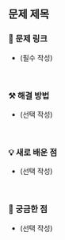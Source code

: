 ## 문제 제목

### 🔗 문제 링크
- (필수 작성)

<br>

### ⚒️ 해결 방법
- (선택 작성)

<br>

### 💡 새로 배운 점
- (선택 작성)

<br>

### 🤔 궁금한 점
- (선택 작성)

<br>
<br>
